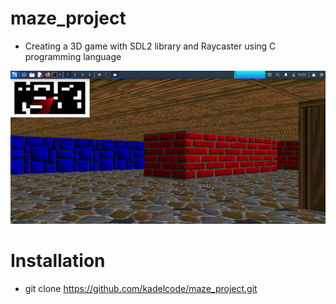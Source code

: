 # maze_project
- Creating a 3D game with SDL2 library and Raycaster using C programming language

![3D maze game](https://github.com/kadelcode/maze_project/blob/main/images/maze.png?raw=true)

# Installation
- git clone https://github.com/kadelcode/maze_project.git
